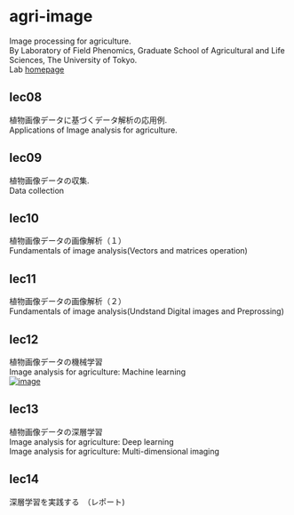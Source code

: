 # agri-image
Image processing for agriculture.  
By Laboratory of Field Phenomics, Graduate School of Agricultural and Life Sciences, The University of Tokyo.  
Lab [homepage](https://lab.fieldphenomics.com/)

## lec08
植物画像データに基づくデータ解析の応用例.  
Applications of Image analysis for agriculture.
## lec09
植物画像データの収集.  
Data collection 
## lec10
植物画像データの画像解析（１）  
Fundamentals of image analysis(Vectors and matrices operation)
## lec11
植物画像データの画像解析（２）  
Fundamentals of image analysis(Undstand Digital images and Preprossing)
## lec12
植物画像データの機械学習  
Image analysis for agriculture: Machine learning  
[![image](https://colab.research.google.com/assets/colab-badge.svg)](https://colab.research.google.com/github/oceam/agri-image/blob/main/Lecture_3_Calculate_Plant_Coverage.ipynb) <br>
## lec13
植物画像データの深層学習  
Image analysis for agriculture: Deep learning  
Image analysis for agriculture: Multi-dimensional imaging 
## lec14
深層学習を実践する　（レポート)


